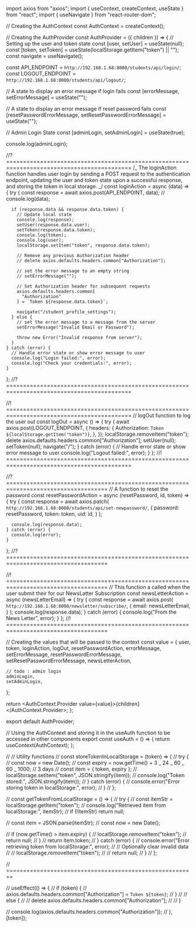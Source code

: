 import axios from "axios";
import { useContext, createContext, useState } from "react";
import { useNavigate } from "react-router-dom";

// Creating the AuthContext
const AuthContext = createContext();

// Creating the AuthProvider
const AuthProvider = ({ children }) => {
// Setting up the user and token state
const [user, setUser] = useState(null);
const [token, setToken] = useState(localStorage.getItem("token") || "");
const navigate = useNavigate();

const API_ENDPOINT = `http://192.168.1.68:8000/students/api/login/`;
const LOGOUT_ENDPOINT = `http://192.168.1.68:8000/students/api/logout/`;

// A state to display an error message if login fails
const [errorMessage, setErrorMessage] = useState("");

// A state to display an error message if reset password fails
const [resetPasswordErrorMessage, setResetPasswordErrorMessage] =
useState("");

// Admin Login State
const [adminLogin, setAdminLogin] = useState(true);

console.log(adminLogin);

//? ===========================================================================================
/_
The loginAction function handles user login by sending a POST request to the
authentication endpoint, updating the user and token state upon a successful
response, and storing the token in local storage.
_/
const loginAction = async (data) => {
try {
const response = await axios.post(API_ENDPOINT, data);
// console.log(data);

      if (response.data && response.data.token) {
        // Update local state
        console.log(response);
        setUser(response.data.user);
        setToken(response.data.token);
        console.log(token);
        console.log(user);
        localStorage.setItem("token", response.data.token);

        // Remove any previous Authorization header
        // delete axios.defaults.headers.common["Authorization"];

        // set the error message to an empty string
        // setErrorMessage("");

        // Set Authorization header for subsequent requests
        axios.defaults.headers.common[
          "Authorization"
        ] = `Token ${response.data.token}`;

        navigate("/student_profile_settings");
      } else {
        // set the error message to a message from the server
        setErrorMessage("Invalid Email or Password");

        throw new Error("Invalid response from server");
      }
    } catch (error) {
      // Handle error state or show error message to user
      console.log("Login failed:", error);
      console.log("Check your credentials:", error);
    }

};
//? ===========================================================================================

//! ===========================================================================================
// logOut function to log the user out
const logOut = async () => {
try {
await axios.post(LOGOUT_ENDPOINT, {
headers: {
Authorization: `Token ${localStorage.getItem("token")}`,
},
});
localStorage.removeItem("token");
delete axios.defaults.headers.common["Authorization"];
setUser(null);
setToken(null);
navigate("/");
} catch (error) {
// Handle error state or show error message to user
console.log("Logout failed:", error);
}
};
//! ===========================================================================================

//? ====================================================================================
// A function to reset the password
const resetPasswordAction = async (resetPassword, id, token) => {
try {
const response = await axios.patch(
`http://192.168.1.68:8000/students/api/set-newpassword/`,
{
password: resetPassword,
token: token,
uid: id,
}
);

      console.log(response.data);
    } catch (error) {
      console.log(error);
    }

};
//? ====================================================================================

//! ====================================================================================
// This function a called when the user submit their for our NewsLatter Subscription
const newsLetterAction = async (newsLetterEmail) => {
try {
const response = await axios.post(
`http://192.168.1.68:8000/newsletter/subscribe/`,
{
email: newsLetterEmail,
}
);
console.log(response.data);
} catch (error) {
console.log("From the News Letter", error);
}
};
//! ====================================================================================

// Creating the values that will be passed to the context
const value = {
user,
token,
loginAction,
logOut,
resetPasswordAction,
errorMessage,
setErrorMessage,
resetPasswordErrorMessage,
setResetPasswordErrorMessage,
newsLetterAction,

    // todo : admin login
    adminLogin,
    setAdminLogin,

};

return <AuthContext.Provider value={value}>{children}</AuthContext.Provider>;
};

export default AuthProvider;

// Using the AuthContext and storing it in the useAuth function to be accessed in other components
export const useAuth = () => {
return useContext(AuthContext);
};

<!--Todo =================================================================================== -->

// // Utility functions
// const storeTokenInLocalStorage = (token) => {
// try {
// const now = new Date();
// const expiry = now.getTime() + 3 _ 24 _ 60 _ 60 _ 1000; // 3 days
// const item = { token, expiry };
// localStorage.setItem("token", JSON.stringify(item));
// console.log("Token stored:", JSON.stringify(item));
// } catch (error) {
// console.error("Error storing token in localStorage:", error);
// }
// };

// const getTokenFromLocalStorage = () => {
// try {
// const itemStr = localStorage.getItem("token");
// console.log("Retrieved item from localStorage:", itemStr);
// if (!itemStr) return null;

// const item = JSON.parse(itemStr);
// const now = new Date();

// if (now.getTime() > item.expiry) {
// localStorage.removeItem("token");
// return null;
// }
// return item.token;
// } catch (error) {
// console.error("Error retrieving token from localStorage:", error);
// // Optionally clear invalid data
// // localStorage.removeItem("token");
// // return null;
// }
// };

// ========================================================

// useEffect(() => {
// if (token) {
// axios.defaults.headers.common["Authorization"] = `Token ${token}`;
// }
// // else {
// // delete axios.defaults.headers.common["Authorization"];
// // }

// console.log(axios.defaults.headers.common["Authorization"]);
// }, [token]);
